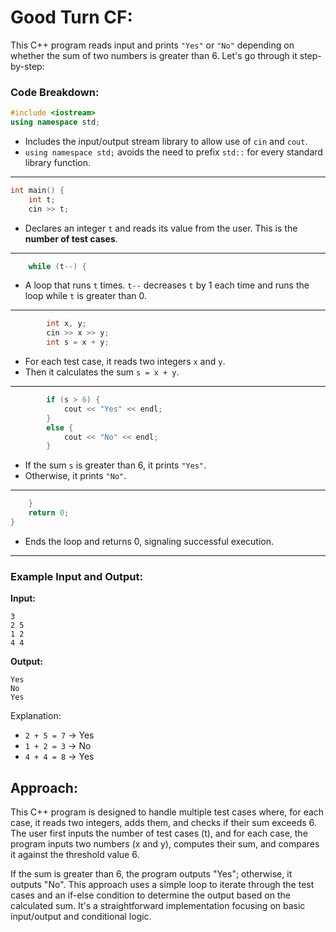 ﻿# Good Turn CF:


This C++ program reads input and prints `"Yes"` or `"No"` depending on whether the sum of two numbers is greater than 6. Let's go through it step-by-step:

### Code Breakdown:

```cpp
#include <iostream>
using namespace std;
```

* Includes the input/output stream library to allow use of `cin` and `cout`.
* `using namespace std;` avoids the need to prefix `std::` for every standard library function.

---

```cpp
int main() {
    int t;
    cin >> t;
```

* Declares an integer `t` and reads its value from the user. This is the **number of test cases**.

---

```cpp
    while (t--) {
```

* A loop that runs `t` times. `t--` decreases `t` by 1 each time and runs the loop while `t` is greater than 0.

---

```cpp
        int x, y;
        cin >> x >> y;
        int s = x + y;
```

* For each test case, it reads two integers `x` and `y`.
* Then it calculates the sum `s = x + y`.

---

```cpp
        if (s > 6) {
            cout << "Yes" << endl;
        }
        else {
            cout << "No" << endl;
        }
```

* If the sum `s` is greater than 6, it prints `"Yes"`.
* Otherwise, it prints `"No"`.

---

```cpp
    }
    return 0;
}
```

* Ends the loop and returns 0, signaling successful execution.

---

### Example Input and Output:

**Input:**

```
3
2 5
1 2
4 4
```

**Output:**

```
Yes
No
Yes
```

Explanation:

* `2 + 5 = 7` → Yes
* `1 + 2 = 3` → No
* `4 + 4 = 8` → Yes

## Approach:

This C++ program is designed to handle multiple test cases where, for each case, it reads two integers, adds them, and checks if their sum exceeds 6. The user first inputs the number of test cases (t), and for each case, the program inputs two numbers (x and y), computes their sum, and compares it against the threshold value 6.

If the sum is greater than 6, the program outputs "Yes"; otherwise, it outputs "No". This approach uses a simple loop to iterate through the test cases and an if-else condition to determine the output based on the calculated sum. It's a straightforward implementation focusing on basic input/output and conditional logic.
